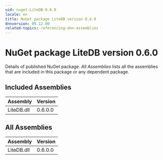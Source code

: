 ```yaml
---
uid: nuget-LiteDB-0.6.0
locale: en
title: NuGet package LiteDB version 0.6.0
dnnversion: 09.12.00
related-topics: referencing-dnn-assemblies
---
```


# NuGet package LiteDB version 0.6.0
Details of published NuGet package.
*All Assemblies* lists all the assemblies that are included in this package or any dependent package.

## Included Assemblies

|Assembly|Version|
|---|---|
|LiteDB.dll|0.6.0.0|

## All Assemblies

|Assembly|Version|
|---|---|
|LiteDB.dll|0.6.0.0|


